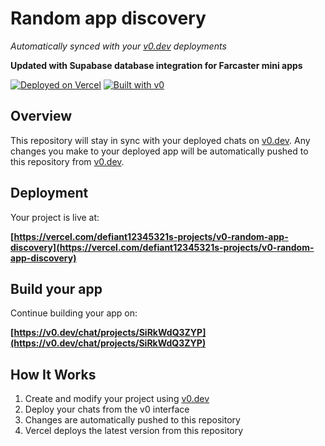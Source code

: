 # Random app discovery

*Automatically synced with your [v0.dev](https://v0.dev) deployments*

**Updated with Supabase database integration for Farcaster mini apps**

[![Deployed on Vercel](https://img.shields.io/badge/Deployed%20on-Vercel-black?style=for-the-badge&logo=vercel)](https://vercel.com/defiant12345321s-projects/v0-random-app-discovery)
[![Built with v0](https://img.shields.io/badge/Built%20with-v0.dev-black?style=for-the-badge)](https://v0.dev/chat/projects/SiRkWdQ3ZYP)

## Overview

This repository will stay in sync with your deployed chats on [v0.dev](https://v0.dev).
Any changes you make to your deployed app will be automatically pushed to this repository from [v0.dev](https://v0.dev).

## Deployment

Your project is live at:

**[https://vercel.com/defiant12345321s-projects/v0-random-app-discovery](https://vercel.com/defiant12345321s-projects/v0-random-app-discovery)**

## Build your app

Continue building your app on:

**[https://v0.dev/chat/projects/SiRkWdQ3ZYP](https://v0.dev/chat/projects/SiRkWdQ3ZYP)**

## How It Works

1. Create and modify your project using [v0.dev](https://v0.dev)
2. Deploy your chats from the v0 interface
3. Changes are automatically pushed to this repository
4. Vercel deploys the latest version from this repository
